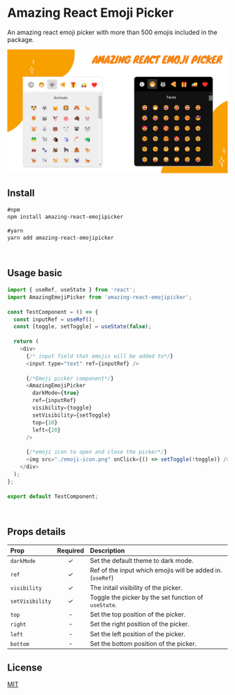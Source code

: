 # Amazing React Emoji Picker

An amazing react emoji picker with more than 500 emojis included in the package.

<img src="./emojipickercover.png" width="800"/>

<br />

## Install

```console
#npm
npm install amazing-react-emojipicker

#yarn
yarn add amazing-react-emojipicker
```

<br />

## Usage basic

```js
import { useRef, useState } from 'react';
import AmazingEmojiPicker from 'amazing-react-emojipicker';

const TestComponent = () => {
  const inputRef = useRef();
  const [toggle, setToggle] = useState(false);

  return (
    <div>
      {/* input field that emojis will be added to*/}
      <input type="text" ref={inputRef} />

      {/*Emoji picker component*/}
      <AmazingEmojiPicker
        darkMode={true}
        ref={inputRef}
        visibility={toggle}
        setVisibility={setToggle}
        top={10}
        left={20}
      />

      {/*emoji icon to open and close the picker*/}
      <img src="./emoji-icon.png" onClick={() => setToggle(!toggle)} />
    </div>
  );
};

export default TestComponent;
```

<br />

## Props details

| Prop            | Required | Description                                                |
| :-------------- | :------: | :--------------------------------------------------------- |
| `darkMode`      |    ✓     | Set the default theme to dark mode.                        |
| `ref`           |    ✓     | Ref of the input which emojis will be added in. (`useRef`) |
| `visibility`    |    ✓     | The initail visibility of the picker.                      |
| `setVisibility` |    ✓     | Toggle the picker by the set function of `useState`.       |
| `top`           |    -     | Set the top position of the picker.                        |
| `right`         |    -     | Set the right position of the picker.                      |
| `left`          |    -     | Set the left position of the picker.                       |
| `bottom`        |    -     | Set the bottom position of the picker.                     |

## License

[MIT](./LICENSE)
